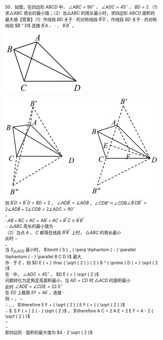 50．如图，在四边形 $A B C D$ 中， $\angle A B C = 9 0 ^ { \circ }$ ， $\angle A D C = 4 5 ^ { \circ }$ ， $B D { = } 2$ （1）求△ABC 周长的最小值；（2）当△ABC 的周长最小时，求四边形 $A B C D$ 面积的最大值【答案】（1）作线段 $B D$ 关于 $\cdot$ 的对称线段 $B ^ { \prime } D$ ，作线段 $B D$ 关于 $\cdot$ 的对称线段 $B " D$ 连接 $B ^ { \prime } A$ 、 $\cdot$ 、 $B ^ { \prime } B ^ { \prime \prime }$ ，

![](<../../qs_image_DB/专题2-3_八种隐圆类最值问题，圆来如此简单（解析版）/1a85662a1cb7b5480b21eec2f1d8d476b6217f10eb5b94f775d5c5e92bd94519.jpg>)

![](<../../qs_image_DB/专题2-3_八种隐圆类最值问题，圆来如此简单（解析版）/0af17ee43e8ffd638026a47354b55659a52173feb9dfb9e2445f647c49baaf26.jpg>)

则 $B ^ { \prime } D { = } B ^ { \prime \prime } D { = } B D { = } 2$ ， $\angle A D B ^ { \prime } { = } \angle A D B$ ，∠CDB″＝∠CDB$\angle B ^ { \prime } D B ^ { \prime \prime } = 2 \angle A D B + 2 \angle C D B = 2 \angle A D C = 9 0 ^ { \circ }$   
$\_$   
$\cdot . A B + B C + A C = A B ^ { \prime } + A C + B ^ { \prime \prime } C \geq B ^ { \prime } B ^ { \prime \prime }$   
∴ $\triangle A B C$ 周长的最小值为 $\cdot$   
（2）当点 $A$ 、 $C$ 都落在线段 $B ^ { \prime } B ^ { \prime \prime }$ 上时， $\triangle A B C$ 的周长最小  
此时 $-$   
$\_$   
当 $S _ { \triangle A C D }$ 最小时， $\textit { S } _ { \perp \hphantom { - } \parallel \hphantom { - } \parallel B C D }$ 最大  
作 $\cdot$ 于 $E$ ，则 $D E { = } \frac { \sqrt { 2 } } { 2 } B ^ { \prime } D { = } \sqrt { 2 }$   
在 $\cdot$ 中， $\angle A D C = 4 5 ^ { \circ }$ ， $D E { = } \sqrt { 2 }$   
问题转化为定角定高面积最小，当 $A D { = } C D$ 时 $\triangle A C D$ 的面积最小  
此时 $\angle A D E = \angle C D E = 2 2 . 5 ^ { \circ }$   
在 $E D$ 上截取 $E F { = } A E$ ，连接 $\cdot$   
则 $-$ ， $-$   
∴ $\_$ ， $\therefore E F + { \sqrt { 2 } } E F { = } { \sqrt { 2 } }$   
∴ $. E F { = } 2 { - } \sqrt { 2 }$ ， $\therefore A C = 2 A E = 2 E F = 4 - 2 { \sqrt { 2 } }$   
$-$   
$-$   
即四边形 $\cdot$ 面积的最大值为 $4 - 2 \sqrt { 2 }$
